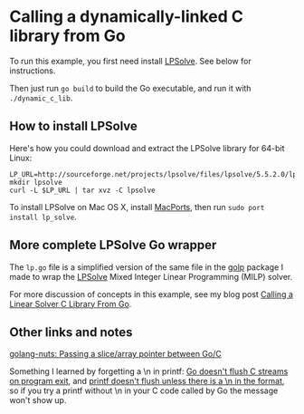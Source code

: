 # Calling a dynamically-linked C library from Go

To run this example, you first need install
[LPSolve](http://lpsolve.sourceforge.net/5.5/). See below for instructions.

Then just run `go build` to build the Go executable, and run it with
`./dynamic_c_lib`.

## How to install LPSolve

Here's how you could download and extract the LPSolve library for 64-bit Linux:

```
LP_URL=http://sourceforge.net/projects/lpsolve/files/lpsolve/5.5.2.0/lp_solve_5.5.2.0_dev_ux64.tar.gz
mkdir lpsolve
curl -L $LP_URL | tar xvz -C lpsolve
```

To install LPSolve on Mac OS X, install [MacPorts](https://www.macports.org/),
then run `sudo port install lp_solve`.

## More complete LPSolve Go wrapper

The `lp.go` file is a simplified version of the same file in the
[golp](https://github.com/draffensperger/golp)
package I made to wrap the
[LPSolve](http://lpsolve.sourceforge.net/5.5/)
Mixed Integer Linear Programming (MILP) solver.

For more discussion of concepts in this example, see my blog post 
[Calling a Linear Solver C Library From Go](http://davidraff.com/calling-a-linear-programming-solver-from-go).

## Other links and notes

[golang-nuts: Passing a slice/array pointer between Go/C](https://groups.google.com/forum/#!topic/golang-nuts/DXCIP6pMMN0)

Something I learned by forgetting a \n in printf: 
[Go doesn't flush C streams on program exit](https://github.com/golang/go/issues/8808),
and
[printf doesn't flush unless there is a \n in the format](http://stackoverflow.com/questions/1716296/why-does-printf-not-flush-after-the-call-unless-a-newline-is-in-the-format-string),
so if you try a printf without \n in your C code called by Go the message won't
show up.
